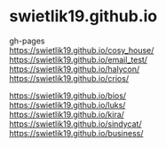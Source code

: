 # swietlik19.github.io
gh-pages <br>
https://swietlik19.github.io/cosy_house/ <br>
https://swietlik19.github.io/email_test/ <br>
https://swietlik19.github.io/halycon/ <br>
https://swietlik19.github.io/crios/ <br>

https://swietlik19.github.io/bios/ <br>
https://swietlik19.github.io/luks/ <br>
https://swietlik19.github.io/kira/ <br>
https://swietlik19.github.io/sindycat/ <br>
https://swietlik19.github.io/business/ <br>
